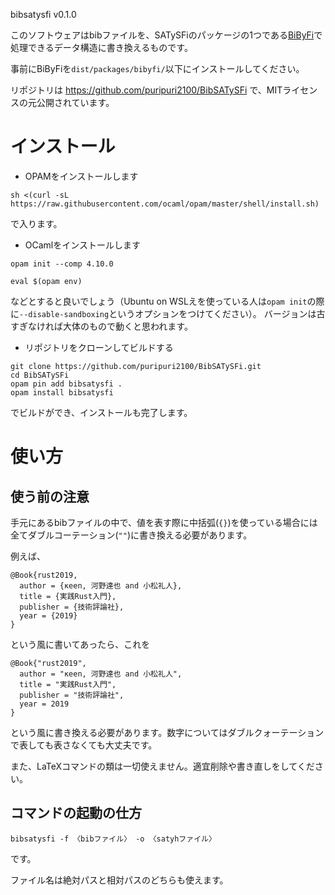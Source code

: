 bibsatysfi v0.1.0

このソフトウェアはbibファイルを、SATySFiのパッケージの1つである[BiByFi](https://github.com/namachan10777/BiByFi)で処理できるデータ構造に書き換えるものです。

事前にBiByFiを`dist/packages/bibyfi/`以下にインストールしてください。

リポジトリは https://github.com/puripuri2100/BibSATySFi で、MITライセンスの元公開されています。

# インストール

- OPAMをインストールします
```
sh <(curl -sL https://raw.githubusercontent.com/ocaml/opam/master/shell/install.sh)
```
で入ります。
- OCamlをインストールします
```
opam init --comp 4.10.0

eval $(opam env)
```
などとすると良いでしょう（Ubuntu on WSLえを使っている人は`opam init`の際に`--disable-sandboxing`というオプションをつけてください）。
バージョンは古すぎなければ大体のもので動くと思われます。
- リポジトリをクローンしてビルドする
```
git clone https://github.com/puripuri2100/BibSATySFi.git
cd BibSATySFi
opam pin add bibsatysfi .
opam install bibsatysfi
```
でビルドができ、インストールも完了します。


# 使い方

## 使う前の注意

手元にあるbibファイルの中で、値を表す際に中括弧(`{}`)を使っている場合には全てダブルコーテーション(`""`)に書き換える必要があります。

例えば、

```
@Book{rust2019,
  author = {κeen, 河野達也 and 小松礼人},
  title = {実践Rust入門},
  publisher = {技術評論社},
  year = {2019}
}
```

という風に書いてあったら、これを

```
@Book{"rust2019",
  author = "κeen, 河野達也 and 小松礼人",
  title = "実践Rust入門",
  publisher = "技術評論社",
  year = 2019
}
```

という風に書き換える必要があります。数字についてはダブルクォーテーションで表しても表さなくても大丈夫です。

また、LaTeXコマンドの類は一切使えません。適宜削除や書き直しをしてください。

## コマンドの起動の仕方

```
bibsatysfi -f 〈bibファイル〉 -o 〈satyhファイル〉
```

です。

ファイル名は絶対パスと相対パスのどちらも使えます。
